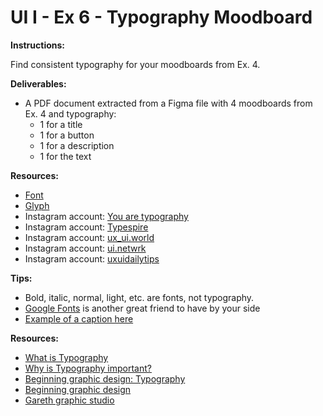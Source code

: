 # UI I - Ex 6 - Typography Moodboard

**Instructions:** 

Find consistent typography for your moodboards from Ex. 4. 

**Deliverables:** 

- A PDF document extracted from a Figma file with 4 moodboards from Ex. 4 and typography:
    - 1 for a title
    - 1 for a button
    - 1 for a description
    - 1 for the text

**Resources:** 

- [Font](https://en.wikipedia.org/wiki/Font)
- [Glyph](https://en.wikipedia.org/wiki/Glyph)
- Instagram account: [You are typography](https://www.instagram.com/youaretypography/)
- Instagram account: [Typespire](https://www.instagram.com/typespire/)
- Instagram account: [ux_ui.world](https://www.instagram.com/ui_ux.world/)
- Instagram account: [ui.netwrk](https://www.instagram.com/ui.netwrk/)
- Instagram account: [uxuidailytips](https://www.instagram.com/uiuxdailytips/)

**Tips:** 

- Bold, italic, normal, light, etc. are fonts, not typography.
- [Google Fonts](https://fonts.google.com/) is another great friend to have by your side
- [Example of a caption here](https://www.figma.com/file/SbQMPjfLOzg92g8YZFlrRh/UI-I---Ex-5)

**Resources:** 

- [What is Typography](https://www.renderforest.com/blog/what-is-typography)
- [Why is Typography important?](https://careerfoundry.com/en/blog/ui-design/beginners-guide-to-typography/)
- [Beginning graphic design: Typography](https://edu.gcfglobal.org/en/beginning-graphic-design/typography/1/)
- [Beginning graphic design](https://edu.gcfglobal.org/en/beginning-graphic-design/)
- [Gareth graphic studio](https://www.youtube.com/c/GarethDavidStudio)